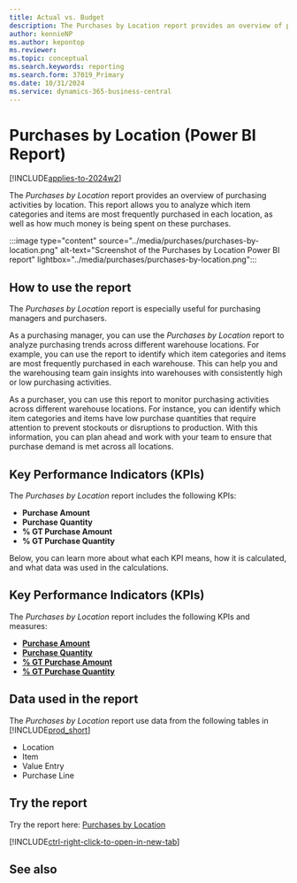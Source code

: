 ```yaml
---
title: Actual vs. Budget
description: The Purchases by Location report provides an overview of purchasing activities by location.
author: kennieNP
ms.author: kepontop
ms.reviewer:
ms.topic: conceptual
ms.search.keywords: reporting
ms.search.form: 37019_Primary
ms.date: 10/31/2024
ms.service: dynamics-365-business-central
---
```


# Purchases by Location (Power BI Report)

[!INCLUDE[applies-to-2024w2](../includes/applies-to-2024w2.md)]

The *Purchases by Location* report provides an overview of purchasing activities by location. This report allows you to analyze which item categories and items are most frequently purchased in each location, as well as how much money is being spent on these purchases.

:::image type="content" source="../media/purchases/purchases-by-location.png" alt-text="Screenshot of the Purchases by Location Power BI report" lightbox="../media/purchases/purchases-by-location.png":::

## How to use the report

The *Purchases by Location* report is especially useful for purchasing managers and purchasers.

As a purchasing manager, you can use the *Purchases by Location* report to analyze purchasing trends across different warehouse locations. For example, you can use the report to identify which item categories and items are most frequently purchased in each warehouse. This can help you and the warehousing team gain insights into warehouses with consistently high or low purchasing activities.

As a purchaser, you can use this report to monitor purchasing activities across different warehouse locations. For instance, you can identify which item categories and items have low purchase quantities that require attention to prevent stockouts or disruptions to production. With this information, you can plan ahead and work with your team to ensure that purchase demand is met across all locations.

## Key Performance Indicators (KPIs)

The *Purchases by Location* report includes the following KPIs:

- **Purchase Amount**
- **Purchase Quantity**
- **% GT Purchase Amount**
- **% GT Purchase Quantity**

Below, you can learn more about what each KPI means, how it is calculated, and what data was used in the calculations.

## Key Performance Indicators (KPIs)

The *Purchases by Location* report includes the following KPIs and measures: 

- [**Purchase Amount**](####)
- [**Purchase Quantity**](####)
- [**% GT Purchase Amount**](####)
- [**% GT Purchase Quantity**](####)

## Data used in the report

The *Purchases by Location* report use data from the following tables in [!INCLUDE[prod_short](../includes/prod_short.md)]

- Location
- Item
- Value Entry
- Purchase Line

## Try the report

Try the report here: [Purchases by Location](https://businesscentral.dynamics.com?page=37019)

[!INCLUDE[ctrl-right-click-to-open-in-new-tab](../includes/ctrl-right-click-to-open-in-new-tab.md)]

## See also
